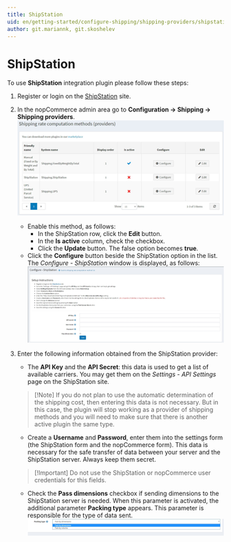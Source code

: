 ```yaml
---
title: ShipStation
uid: en/getting-started/configure-shipping/shipping-providers/shipstation
author: git.mariannk, git.skoshelev
---
```


# ShipStation

To use **ShipStation** integration plugin please follow these steps:

1. Register or login on the [ShipStation](https://www.shipstation.com/?ref=partner-nopcommerce&utm_campaign=partner-referrals&utm_source=nopcommerce&utm_medium=partner-referral) site.
1. In the nopCommerce admin area go to **Configuration → Shipping → Shipping providers**. ![Shipping rate methods](_static/shipstation/shipping-rate-methods.jpg)
    * Enable this method, as follows:
        * In the ShipStation row, click the **Edit** button.
        * In the **Is active** column, check the checkbox.
        * Click the **Update** button. The false option becomes **true**.
    * Click the **Configure** button beside the ShipStation option in the list. The *Configure - ShipStation* window is displayed, as follows: ![Configure page](_static/shipstation/shipstation-configure.jpg)
1. Enter the following information obtained from the ShipStation provider:
    * The **API Key** and the **API Secret**: this data is used to get a list of available carriers. You may get them on the *Settings - API Settings* page on the ShipStation site.

    > [!Note] If you do not plan to use the automatic determination of the shipping cost, then entering this data is not necessary. But in this case, the plugin will stop working as a provider of shipping methods and you will need to make sure that there is another active plugin the same type.

    * Create a **Username** and **Password**, enter them into the settings form (the ShipStation form and the nopCommerce form). This data is necessary for the safe transfer of data between your server and the ShipStation server. Always keep them secret.

    > [!Important] Do not use the ShipStation or nopCommerce user credentials for this fields.

    * Check the **Pass dimensions** checkbox if sending dimensions to the ShipStation server is needed. When this parameter is activated, the additional parameter **Packing type** appears. This parameter is responsible for the type of data sent. ![Packing type](_static/shipstation/packing-type.jpg)